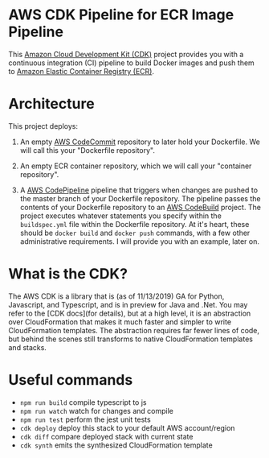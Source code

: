 # AWS CDK Pipeline for ECR Image Pipeline

This [Amazon Cloud Development Kit (CDK)](https://aws.amazon.com/cdk/) project provides you with a continuous integration (CI) pipeline to build Docker images and push them to [Amazon Elastic Container Registry (ECR)](https://aws.amazon.com/ecr/).

# Architecture

This project deploys: 

1. An empty [AWS CodeCommit](https://aws.amazon.com/codecommit/) repository to later hold your Dockerfile. We will call this your "Dockerfile repository".

2. An empty ECR container repository, which we will call your "container repository". 

3. A [AWS CodePipeline](https://aws.amazon.com/codepipeline/) pipeline that triggers when changes are pushed to the master branch of your Dockerfile repository. The pipeline passes the contents of your Dockerfile repository to an [AWS CodeBuild](https://aws.amazon.com/codebuild/) project. The project executes whatever statements you specify within the `buildspec.yml` file within the Dockerfile repository. At it's heart, these should be `docker build` and `docker push` commands, with a few other administrative requirements. I will provide you with an example, later on. 

# What is the CDK?

The AWS CDK is a library that is (as of 11/13/2019) GA for Python, Javascript, and Typescript, and is in preview for Java and .Net. You may refer to the [CDK docs](for details), but at a high level, it is an abstraction over CloudFormation that makes it much faster and simpler to write CloudFormation templates. The abstraction requires far fewer lines of code, but behind the scenes still transforms to native CloudFormation templates and stacks.


# Useful commands

 * `npm run build`   compile typescript to js
 * `npm run watch`   watch for changes and compile
 * `npm run test`    perform the jest unit tests
 * `cdk deploy`      deploy this stack to your default AWS account/region
 * `cdk diff`        compare deployed stack with current state
 * `cdk synth`       emits the synthesized CloudFormation template
